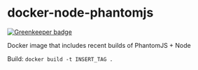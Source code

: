 # docker-node-phantomjs

[![Greenkeeper badge](https://badges.greenkeeper.io/jacobdr/docker-node-phantomjs.svg)](https://greenkeeper.io/)

Docker image that includes recent builds of PhantomJS + Node

Build:
`docker build -t INSERT_TAG .`



